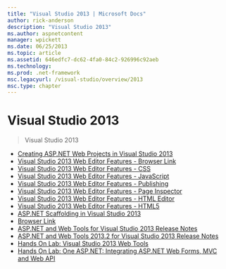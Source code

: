 ```yaml
---
title: "Visual Studio 2013 | Microsoft Docs"
author: rick-anderson
description: "Visual Studio 2013"
ms.author: aspnetcontent
manager: wpickett
ms.date: 06/25/2013
ms.topic: article
ms.assetid: 646edfc7-dc62-4fa0-84c2-926996c92aeb
ms.technology: 
ms.prod: .net-framework
msc.legacyurl: /visual-studio/overview/2013
msc.type: chapter
---
```

Visual Studio 2013
====================
> Visual Studio 2013


- [Creating ASP.NET Web Projects in Visual Studio 2013](creating-web-projects-in-visual-studio.md)
- [Visual Studio 2013 Web Editor Features - Browser Link](visual-studio-2013-web-editor-features-browser-link.md)
- [Visual Studio 2013 Web Editor Features - CSS](visual-studio-2013-web-editor-features-css.md)
- [Visual Studio 2013 Web Editor Features - JavaScript](visual-studio-2013-web-editor-features-javascript.md)
- [Visual Studio 2013 Web Editor Features - Publishing](visual-studio-2013-web-editor-features-publishing.md)
- [Visual Studio 2013 Web Editor Features - Page Inspector](visual-studio-2013-web-editor-features-page-inspector.md)
- [Visual Studio 2013 Web Editor Features - HTML Editor](visual-studio-2013-web-editor-features-html-editor.md)
- [Visual Studio 2013 Web Editor Features - HTML5](visual-studio-2013-web-editor-features-html5.md)
- [ASP.NET Scaffolding in Visual Studio 2013](aspnet-scaffolding-overview.md)
- [Browser Link](using-browser-link.md)
- [ASP.NET and Web Tools for Visual Studio 2013 Release Notes](release-notes.md)
- [ASP.NET and Web Tools 2013.2 for Visual Studio 2013 Release Notes](aspnet-and-web-tools-20132-preview-for-visual-studio-2013-release-notes.md)
- [Hands On Lab: Visual Studio 2013 Web Tools](visual-studio-2013-web-tools.md)
- [Hands On Lab: One ASP.NET: Integrating ASP.NET Web Forms, MVC and Web API](one-aspnet-integrating-aspnet-web-forms-mvc-and-web-api.md)